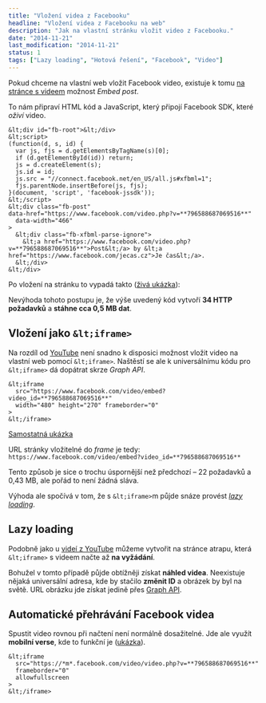 ```yaml
---
title: "Vložení videa z Facebooku"
headline: "Vložení videa z Facebooku na web"
description: "Jak na vlastní stránku vložit video z Facebooku."
date: "2014-11-21"
last_modification: "2014-11-21"
status: 1
tags: ["Lazy loading", "Hotová řešení", "Facebook", "Video"]
---
```


Pokud chceme na vlastní web vložit Facebook video, existuje k tomu [na stránce s videem](https://www.facebook.com/video.php?v=796588687069516) možnost *Embed post*.

To nám připraví HTML kód a JavaScript, který připojí Facebook SDK, které *oživí* video.

```
&lt;div id="fb-root">&lt;/div>
&lt;script>
(function(d, s, id) { 
  var js, fjs = d.getElementsByTagName(s)[0]; 
  if (d.getElementById(id)) return; 
  js = d.createElement(s); 
  js.id = id; 
  js.src = "//connect.facebook.net/en_US/all.js#xfbml=1"; 
  fjs.parentNode.insertBefore(js, fjs); 
}(document, 'script', 'facebook-jssdk'));
&lt;/script>
&lt;div class="fb-post" 
data-href="https://www.facebook.com/video.php?v=**796588687069516**" 
  data-width="466"
>
  &lt;div class="fb-xfbml-parse-ignore">
    &lt;a href="https://www.facebook.com/video.php?v=**796588687069516**">Post&lt;/a> by &lt;a href="https://www.facebook.com/jecas.cz">Je čas&lt;/a>.
  &lt;/div>
&lt;/div>

```

Po vložení na stránku to vypadá takto ([živá ukázka](http://kod.djpw.cz/yuhb)):

Nevýhoda tohoto postupu je, že výše uvedený kód vytvoří **34 HTTP požadavků** a **stáhne cca 0,5 MB dat**.

## Vložení jako `&lt;iframe>`

Na rozdíl od [YouTube](/youtube) není snadno k disposici možnost vložit video na vlastní web pomocí `&lt;iframe>`. Naštěstí se ale k universálnímu kódu pro `&lt;iframe>` dá dopátrat skrze *Graph API*.

```
&lt;iframe 
  src="https://www.facebook.com/video/embed?video_id=**796588687069516**"
  width="480" height="270" frameborder="0"
>
&lt;/iframe>
```

[Samostatná ukázka](http://kod.djpw.cz/avhb)

URL stránky vložitelné do *frame* je tedy: `https://www.facebook.com/video/embed?video_id=**796588687069516**`

Tento způsob je sice o trochu úspornější než předchozí – 22 požadavků a 0,43 MB, ale pořád to není žádná sláva.

Výhoda ale spočívá v tom, že s `&lt;iframe>`m půjde snáze provést [*lazy loading*](/lazy-loading).

## Lazy loading

Podobně jako u [videí z YouTube](/js-youtube-lazy-loading) můžeme vytvořit na stránce atrapu, která `&lt;iframe>` s videem načte až **na vyžádání**.

Bohužel v tomto případě půjde obtížněji získat **náhled videa**. Neexistuje nějaká universální adresa, kde by stačilo **změnit ID** a obrázek by byl na světě. URL obrázku jde získat jedině přes [Graph API](https://developers.facebook.com/tools/explorer/?method=GET&path=796588687069516&version=v2.2).

## Automatické přehrávání Facebook videa

Spustit video rovnou při načtení není normálně dosažitelné. Jde ale využít **mobilní verse**, kde to funkční je ([ukázka](http://kod.djpw.cz/bvhb)).

```
&lt;iframe 
  src="https://*m*.facebook.com/video/video.php?v=**796588687069516**" 
  frameborder="0" 
  allowfullscreen
>
&lt;/iframe>
```